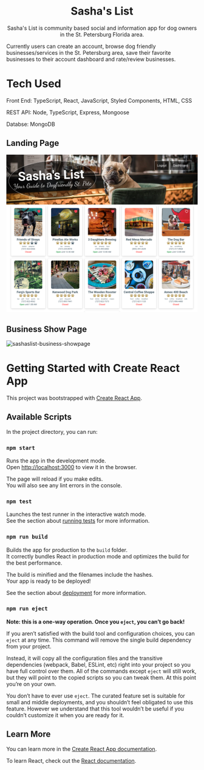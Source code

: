 <h1>
  <h1 align="center">Sasha's List</h1>
</h1>
<p align="center">Sasha's List is community based social and information app for dog owners in the St. Petersburg Florida area. </p>
<p>Currently users can create an account, browse dog friendly businesses/services in the St. Petersburg area, save their favorite businesses to their account dashboard and rate/review businesses.</p>

# Tech Used

<p>Front End:  TypeScript, React, JavaScript, Styled Components, HTML, CSS<p>
<p>REST API:  Node, TypeScript, Express, Mongoose</p>
<p>Databse: MongoDB</p>

## Landing Page

![landing page](https://raw.githubusercontent.com/colefortner/colefortner/main/sashaslist-landing.png)

## Business Show Page

![sashaslist-business-showpage](https://user-images.githubusercontent.com/20844376/159143150-d55ec0aa-bd87-45b1-92bd-d689d77fe22b.png)

# Getting Started with Create React App

This project was bootstrapped with [Create React App](https://github.com/facebook/create-react-app).

## Available Scripts

In the project directory, you can run:

### `npm start`

Runs the app in the development mode.\
Open [http://localhost:3000](http://localhost:3000) to view it in the browser.

The page will reload if you make edits.\
You will also see any lint errors in the console.

### `npm test`

Launches the test runner in the interactive watch mode.\
See the section about [running tests](https://facebook.github.io/create-react-app/docs/running-tests) for more information.

### `npm run build`

Builds the app for production to the `build` folder.\
It correctly bundles React in production mode and optimizes the build for the best performance.

The build is minified and the filenames include the hashes.\
Your app is ready to be deployed!

See the section about [deployment](https://facebook.github.io/create-react-app/docs/deployment) for more information.

### `npm run eject`

**Note: this is a one-way operation. Once you `eject`, you can’t go back!**

If you aren’t satisfied with the build tool and configuration choices, you can `eject` at any time. This command will remove the single build dependency from your project.

Instead, it will copy all the configuration files and the transitive dependencies (webpack, Babel, ESLint, etc) right into your project so you have full control over them. All of the commands except `eject` will still work, but they will point to the copied scripts so you can tweak them. At this point you’re on your own.

You don’t have to ever use `eject`. The curated feature set is suitable for small and middle deployments, and you shouldn’t feel obligated to use this feature. However we understand that this tool wouldn’t be useful if you couldn’t customize it when you are ready for it.

## Learn More

You can learn more in the [Create React App documentation](https://facebook.github.io/create-react-app/docs/getting-started).

To learn React, check out the [React documentation](https://reactjs.org/).
